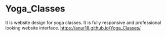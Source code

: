 # Yoga_Classes
It is website design for yoga classes. It is fully responsive and professional looking website interface.
https://anur18.github.io/Yoga_Classes/

